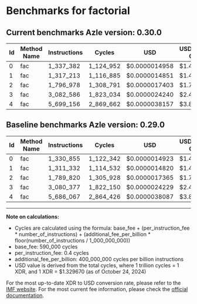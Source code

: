 # Benchmarks for factorial

## Current benchmarks Azle version: 0.30.0

| Id  | Method Name | Instructions | Cycles    | USD           | USD/Million Calls | Change                           |
| --- | ----------- | ------------ | --------- | ------------- | ----------------- | -------------------------------- |
| 0   | fac         | 1_337_382    | 1_124_952 | $0.0000014958 | $1.49             | <font color="red">+6_527</font>  |
| 1   | fac         | 1_317_213    | 1_116_885 | $0.0000014851 | $1.48             | <font color="red">+5_881</font>  |
| 2   | fac         | 1_796_978    | 1_308_791 | $0.0000017403 | $1.74             | <font color="red">+7_158</font>  |
| 3   | fac         | 3_082_586    | 1_823_034 | $0.0000024240 | $2.42             | <font color="red">+2_209</font>  |
| 4   | fac         | 5_699_156    | 2_869_662 | $0.0000038157 | $3.81             | <font color="red">+13_089</font> |

## Baseline benchmarks Azle version: 0.29.0

| Id  | Method Name | Instructions | Cycles    | USD           | USD/Million Calls |
| --- | ----------- | ------------ | --------- | ------------- | ----------------- |
| 0   | fac         | 1_330_855    | 1_122_342 | $0.0000014923 | $1.49             |
| 1   | fac         | 1_311_332    | 1_114_532 | $0.0000014820 | $1.48             |
| 2   | fac         | 1_789_820    | 1_305_928 | $0.0000017365 | $1.73             |
| 3   | fac         | 3_080_377    | 1_822_150 | $0.0000024229 | $2.42             |
| 4   | fac         | 5_686_067    | 2_864_426 | $0.0000038087 | $3.80             |

---

**Note on calculations:**

- Cycles are calculated using the formula: base_fee + (per_instruction_fee \* number_of_instructions) + (additional_fee_per_billion \* floor(number_of_instructions / 1_000_000_000))
- base_fee: 590_000 cycles
- per_instruction_fee: 0.4 cycles
- additional_fee_per_billion: 400_000_000 cycles per billion instructions
- USD value is derived from the total cycles, where 1 trillion cycles = 1 XDR, and 1 XDR = $1.329670 (as of October 24, 2024)

For the most up-to-date XDR to USD conversion rate, please refer to the [IMF website](https://www.imf.org/external/np/fin/data/rms_sdrv.aspx).
For the most current fee information, please check the [official documentation](https://internetcomputer.org/docs/current/developer-docs/gas-cost#execution).
